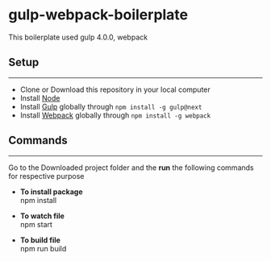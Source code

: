 # gulp-webpack-boilerplate
This boilerplate used gulp 4.0.0, webpack 

## Setup
---

- Clone or Download this repository in your local computer
- Install [Node](https://nodejs.org/)
- Install [Gulp](https://gulpjs.com/) globally through `npm install -g gulp@next`
- Install [Webpack](https://webpack.js.org/) globally through `npm install -g webpack`

## Commands
---
Go to the Downloaded project folder and the **run** the following commands for respective purpose 
- **To install package**  
npm install 

- **To watch file**   
npm start

- **To build file**   
npm run build

